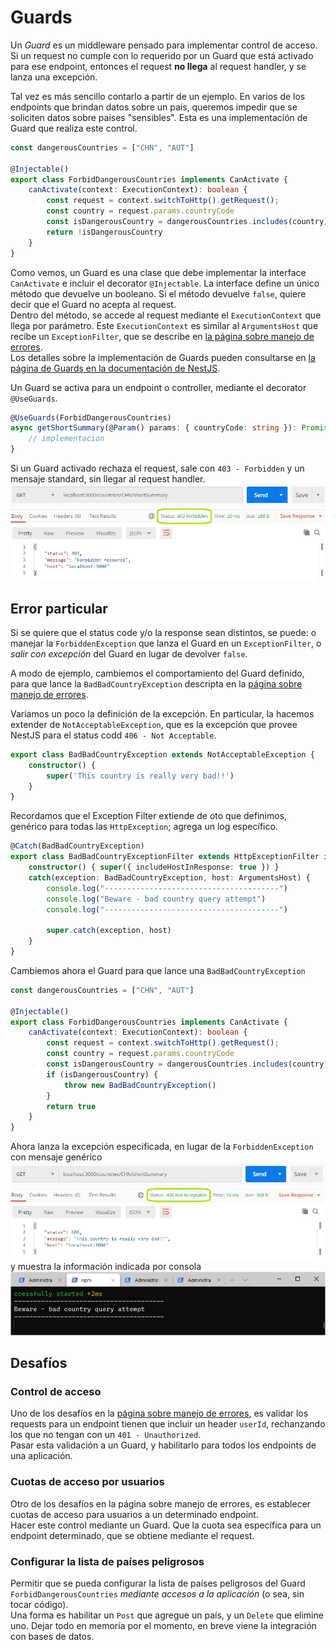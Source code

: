 # Guards

Un _Guard_ es un middleware pensado para implementar control de acceso. Si un request no cumple con lo requerido por un Guard que está activado para ese endpoint, entonces el request **no llega** al request handler, y se lanza una excepción.

Tal vez es más sencillo contarlo a partir de un ejemplo. En varios de los endpoints que brindan datos sobre un país, queremos impedir que se soliciten datos sobre países "sensibles".
Esta es una implementación de Guard que realiza este control.
``` typescript
const dangerousCountries = ["CHN", "AUT"]

@Injectable()
export class ForbidDangerousCountries implements CanActivate {
    canActivate(context: ExecutionContext): boolean {
        const request = context.switchToHttp().getRequest();
        const country = request.params.countryCode
        const isDangerousCountry = dangerousCountries.includes(country)
        return !isDangerousCountry
    }
}
``` 
Como vemos, un Guard es una clase que debe implementar la interface `CanActivate` e incluir el decorator `@Injectable`. La interface define un único método que devuelve un booleano. Si el método devuelve `false`, quiere decir que el Guard no acepta al request.  
Dentro del método, se accede al request mediante el `ExecutionContext` que llega por parámetro. Este `ExecutionContext` es similar al `ArgumentsHost` que recibe un `ExceptionFilter`, que se describe en [la página sobre manejo de errores](./manejo-de-errores.md).  
Los detalles sobre la implementación de Guards pueden consultarse en [la página de Guards en la documentación de NestJS](https://docs.nestjs.com/guards).

Un Guard se activa para un endpoint o controller, mediante el decorator `@UseGuards`.
``` typescript
@UseGuards(ForbidDangerousCountries)
async getShortSummary(@Param() params: { countryCode: string }): Promise<CountryShortSummary> {
    // implementacion
}
```

Si un Guard activado rechaza el request, sale con `403 - Forbidden` y un mensaje standard, sin llegar al request handler.
![error con guard que devuelve false](./images/guard-standard-error.jpg)

## Error particular

Si se quiere que el status code y/o la response sean distintos, se puede: o manejar la `ForbiddenException` que lanza el Guard en un `ExceptionFilter`, o _salir con excepción_ del Guard en lugar de devolver `false`.

A modo de ejemplo, cambiemos el comportamiento del Guard definido, para que lance la `BadBadCountryException` descripta en la [página sobre manejo de errores](./manejo-de-errores.md).

Variamos un poco la definición de la excepción. En particular, la hacemos extender de `NotAcceptableException`, que es la excepción que provee NestJS para el status codd `406 - Not Acceptable`.
``` typescript
export class BadBadCountryException extends NotAcceptableException {
    constructor() {
        super('This country is really very bad!!')
    }
}
```

Recordamos que el Exception Filter extiende de oto que definimos, genérico para todas las `HttpException`; agrega un log específico.
``` typescript
@Catch(BadBadCountryException)
export class BadBadCountryExceptionFilter extends HttpExceptionFilter implements ExceptionFilter<BadBadCountryException> {
    constructor() { super({ includeHostInResponse: true }) }
    catch(exception: BadBadCountryException, host: ArgumentsHost) {
        console.log("---------------------------------------")
        console.log("Beware - bad country query attempt")
        console.log("---------------------------------------")

        super.catch(exception, host)
    }
}
```

Cambiemos ahora el Guard para que lance una `BadBadCountryException`
``` typescript
const dangerousCountries = ["CHN", "AUT"]

@Injectable()
export class ForbidDangerousCountries implements CanActivate {
    canActivate(context: ExecutionContext): boolean {
        const request = context.switchToHttp().getRequest();
        const country = request.params.countryCode
        const isDangerousCountry = dangerousCountries.includes(country)
        if (isDangerousCountry) {
            throw new BadBadCountryException()
        }
        return true
    }
}
``` 

Ahora lanza la excepción especificada, en lugar de la `ForbiddenException` con mensaje genérico
![error con guard que que lanza excepción específica](./images/guard-custom-error.jpg)
y muestra la información indicada por consola
![consola con guard que que lanza excepción específica](./images/guard-custom-error-console.jpg)


## Desafíos

### Control de acceso
Uno de los desafíos en la [página sobre manejo de errores](./manejo-de-errores.md), es validar los requests para un endpoint tienen que incluir un header `userId`, rechanzando los que no tengan con un `401 - Unauthorized`.  
Pasar esta validación a un Guard, y habilitarlo para todos los endpoints de una aplicación.

### Cuotas de acceso por usuarios
Otro de los desafíos en la página sobre manejo de errores, es establecer cuotas de acceso para usuarios a un determinado endpoint.  
Hacer este control mediante un Guard. Que la cuota sea específica para un endpoint determinado, que se obtiene mediante el request.

### Configurar la lista de países peligrosos
Permitir que se pueda configurar la lista de países peligrosos del Guard `ForbidDangerousCountries` _mediante accesos a la aplicación_ (o sea, sin tocar código).  
Una forma es habilitar un `Post` que agregue un país, y un `Delete` que elimine uno. Dejar todo en memoria por el momento, en breve viene la integración con bases de datos.


